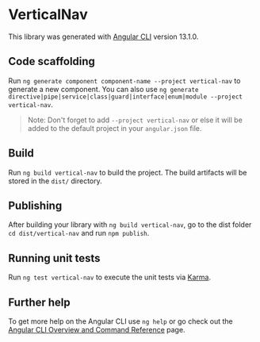 # VerticalNav

This library was generated with [Angular CLI](https://github.com/angular/angular-cli) version 13.1.0.

## Code scaffolding

Run `ng generate component component-name --project vertical-nav` to generate a new component. You can also use `ng generate directive|pipe|service|class|guard|interface|enum|module --project vertical-nav`.
> Note: Don't forget to add `--project vertical-nav` or else it will be added to the default project in your `angular.json` file. 

## Build

Run `ng build vertical-nav` to build the project. The build artifacts will be stored in the `dist/` directory.

## Publishing

After building your library with `ng build vertical-nav`, go to the dist folder `cd dist/vertical-nav` and run `npm publish`.

## Running unit tests

Run `ng test vertical-nav` to execute the unit tests via [Karma](https://karma-runner.github.io).

## Further help

To get more help on the Angular CLI use `ng help` or go check out the [Angular CLI Overview and Command Reference](https://angular.io/cli) page.

